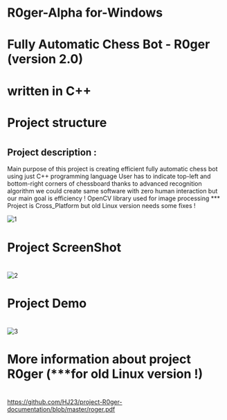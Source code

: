# R0ger-Alpha for-Windows
# Fully Automatic Chess Bot - R0ger (version 2.0) 
# written in C++ 
# Project structure
#
## Project description :
  Main purpose of this project is creating efficient fully automatic chess bot using just C++ programming language 
  User has to indicate top-left and bottom-right corners of chessboard  thanks to advanced recognition algorithm we could create same       software with zero human interaction but our main goal is efficiency !
  OpenCV library used for image processing
  *** Project is Cross_Platform but old Linux version needs some fixes !
  
![1](https://user-images.githubusercontent.com/39130214/56398944-9007a480-624b-11e9-9b5c-23f39a61bce7.PNG)

# Project ScreenShot
#
#

![2](https://user-images.githubusercontent.com/39130214/56398955-aada1900-624b-11e9-8f0c-566414f7ce10.png)

# Project Demo 
#
#
![3](https://user-images.githubusercontent.com/39130214/56398964-b6c5db00-624b-11e9-9a15-f2d12a3f5c7b.gif)

# More information about project R0ger (***for old Linux version !)
#
https://github.com/HJ23/project-R0ger-documentation/blob/master/roger.pdf
